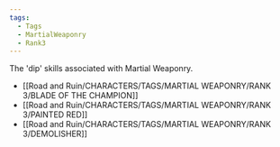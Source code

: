```yaml
---
tags:
  - Tags
  - MartialWeaponry
  - Rank3
---
```

The 'dip' skills associated with Martial Weaponry.

- [[Road and Ruin/CHARACTERS/TAGS/MARTIAL WEAPONRY/RANK 3/BLADE OF THE CHAMPION]]
- [[Road and Ruin/CHARACTERS/TAGS/MARTIAL WEAPONRY/RANK 3/PAINTED RED]]
- [[Road and Ruin/CHARACTERS/TAGS/MARTIAL WEAPONRY/RANK 3/DEMOLISHER]]
